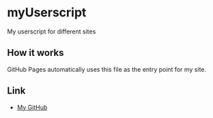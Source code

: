 # myUserscript

My userscript for different sites

## How it works
GitHub Pages automatically uses this file as the entry point for my site.

## Link
- [My GitHub](https://ruslan-00.github.io/publicScripts/)
